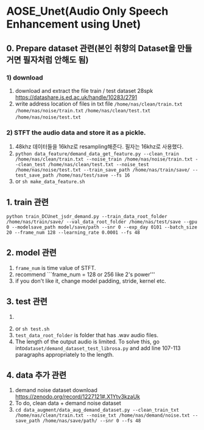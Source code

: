 # AOSE_Unet(Audio Only Speech Enhancement using Unet)  

## 0. Prepare dataset 관련(본인 취향의 Dataset을 만들거면 필자처럼 안해도 됨)
### 1) download
1. download and extract the file train / test dataset 28spk https://datashare.is.ed.ac.uk/handle/10283/2791  
2. write address location of files in txt file
```/home/nas/clean/train.txt```
```/home/nas/noise/train.txt```
```/home/nas/clean/test.txt```
```/home/nas/noise/test.txt```

### 2) STFT the audio data and store it as a pickle. 
1. 48khz 데이터들을 16khz로 resampling해준다. 필자는 16khz로 사용했다.
2. ```python data_feature/demand_data_get_feature.py --clean_train /home/nas/clean/train.txt --noise_train /home/nas/noise/train.txt --clean_test /home/nas/clean/test.txt --noise_test /home/nas/noise/test.txt --train_save_path /home/nas/train/save/ --test_save_path /home/nas/test/save --fs 16```
3. or ```sh make_data_feature.sh```



## 1. train 관련  
```python train_DCUnet_jsdr_demand.py --train_data_root_folder /home/nas/train/save/ --val_data_root_folder /home/nas/test/save --gpu 0 --modelsave_path model/save/path --snr 0 --exp_day 0101 --batch_size 20 --frame_num 128 --learning_rate 0.0001 --fs 48```


## 2. model 관련  
1. ```frame_num``` is time value of STFT.
2. recommend ```frame_num = 128 or 256 like 2's power'''
3. if you don't like it, change model padding, stride, kernel etc.

## 3. test 관련  
1. ```python test_DCUnet_jsdr_demand.py --fs 48 --test_model model/path.pth --test_data_root_folder /home/nas/test/audio --test_data_output_path /home/nas/test/output
2. or ```sh test.sh```
3. ```test_data_root_folder``` is folder that has .wav audio files.
4. The length of the output audio is limited. To solve this, go into```dataset/demand_dataset_test_librosa.py``` and add line 107-113 paragraphs appropriately to the length.

## 4. data 추가 관련  
1. demand noise dataset download https://zenodo.org/record/1227121#.X1Ytv3kzaUk 
2. To do, clean data + demand noise dataset
3. ```cd data_augment/data_aug_demand_dataset.py --clean_train_txt /home/nas/clean/train.txt --noise_txt /home/nas/demand/noise.txt --save_path /home/nas/save/path/ --snr 0 --fs 48```
